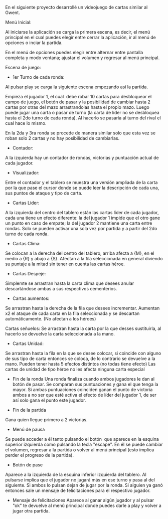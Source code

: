 En el siguiente proyecto desarrollé un videojuego de cartas similar al Gwent. 

Menú Inicial: 

Al iniciarse la aplicación se carga la primera escena, es decir, el menú principal en el cual puedes elegir entre cerrar la aplicación, ir al menú de opciones o inciar la partida. 

En el menú de opciones puedes elegir entre alternar entre pantalla completa y modo ventana; ajustar el volumen y regresar al menú principal. 

Escena de juego: 

- 1er Turno de cada ronda: 

Al pulsar play se carga la siguiente escena empezando así la partida. 

Empieza el jugador 1, el cual  debe robar 10 cartas para desbloquear el campo de juego, el botón de pasar y la posibilidad de cambiar hasta 2 cartas por otras del mazo arrastrandolas hasta el propio mazo. Luego puede jugar una carta o pasar de turno (la carta de líder no se desbloquea hasta el 2do turno de cada ronda). Al hacerlo se pasaría al turno del rival el cual hace lo mismo. 

En la 2da y 3ra ronda se procede de manera similar solo que esta vez se roban solo 2 cartas y no hay posibilidad de cambiarlas. 

- Contador: 

A la izquierda hay un contador de rondas, victorias y puntuación actual de cada jugador. 

- Visualizador: 

Entre el contador y el tablero se muestra una versión ampliada de la carta por la que pase el cursor donde se puede leer la descripción de cada una, sus puntos de ataque y tipo de carta. 

- Cartas Lider: 

A la izquierda del centro del tablero están las cartas líder de cada jugador, cada una tiene un efecto diferente: la del jugador 1 impide que el otro gane un punto en caso de empate; la del jugador 2 mantiene una carta entre rondas.
Solo se pueden activar una sola vez por partida y a partir del 2do turno de cada ronda. 

- Cartas Clima: 

Se colocan a la derecha del centro del tablero, arriba afecta a {M}, en el medio a {R} y abajo a {S}.
Afectan a la fila seleccionada en general diviendo su puntaje a la mitad sin tener en cuenta las cartas héroe. 

- Cartas Despeje: 

Simplemte se arrastran hasta la carta clima que desees anular descartándose ambas a sus respectivos cementerios. 

- Cartas aumentos: 

Se arrastran hasta la derecha de la fila que desees incrementar.
Aumentan x2 el ataque de cada carta en la fila seleccionada y se descartan automáticamente. (No afectan a los héroes) 

Cartas señuelos:
Se arrastran hasta la carta por la que desses sustituirla, al hacerlo se devuelve la carta seleccionada a la mano. 

- Cartas Unidad: 

Se arrastran hasta la fila en la que se desee colocar, si coincide con alguno de sus tipo de carta entonces se coloca, de lo contrario se devuelve a la mano.
Pueden tener hasta 5 efectos distintos (no todas tiene efecto)
Las cartas de unidad de tipo héroe no les afecta ninguna carta especial 

- Fin de la ronda
Una ronda finaliza cuando ambos jugadores le dan al botón de pasar. Se comparan sus puntuaciones y gana el que tenga la mayor. Si ambas puntuaciones coinciden ganan el punto de victoria ambos a no ser que esté activa el efecto de líder del jugador 1, de ser así solo gana el punto este jugador. 

- Fin de la partida 

Gana quien llegue primero a 2 victorias. 

- Menú de pausa 

Se puede acceder a él tanto pulsando el botón  que aparece en la esquina superior izquierda como pulsando la tecla "escape".
En él se puede cambiar el volumen, regresar a la partida o volver al menú principal (esto implica perder el progreso de la partida). 

- Botón de pase 

Aparece a la izquierda de la esquina inferior izquierda del tablero. Al pulsarse implica que el jugador no jugará más en ese turno y pasa al del siguiente. Si ambos lo pulsan dejan de jugar por la ronda. Si alguien ya ganó entonces sale un mensaje de felicitaciones para el respectivo jugador. 

- Mensaje de felicitaciones
Aparece al ganar algún jugador y al pulsar "ok" te devuelve al menú principal donde puedes darle a play y volver a jugar otra partida.
